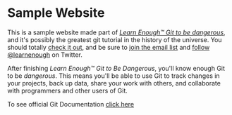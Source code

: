 # Sample Website

This is a sample website made part of [*Learn Enough™ Git to be dangerous*](https://www.learnenough.com/git-tutorial), and it's possibly the greatest git tutorial in the history of the universe.
You should totally [check it out](https://www.learnenough.com/git-tutorial), and be sure to [join the email list](https://www.learnenough.com/#email_list) and [follow @learnenough](http://twitter.com/learnenough) on Twitter.

After finishing *Learn Enough™ Git to Be Dangerous*, you'll know enough Git
to be *dangerous*. This means you'll be able to use Git to track changes in
your projects, back up data, share your work with others, and collaborate
with programmers and other users of Git.


To see official Git Documentation [click here](https://git-scm.com/doc)
